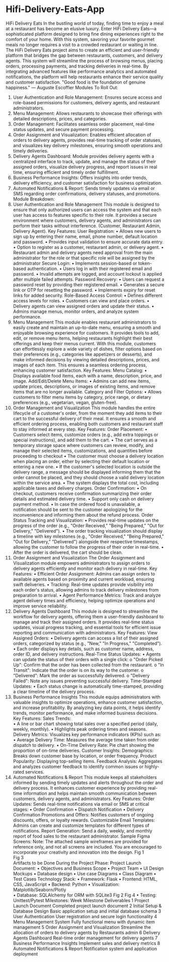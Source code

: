 # Hifi-Delivery-Eats-App

HiFi Delivery Eats 
In the bustling world of today, finding time to enjoy a meal at a restaurant has become an elusive 
luxury. Enter HiFi Delivery Eats—a sophisticated platform designed to bring fine dining experiences 
right to the comfort of your home. With this system, savoring your favorite gourmet meals no longer 
requires a visit to a crowded restaurant or waiting in line. 
The HiFi Delivery Eats project aims to create an efficient and user-friendly platform that bridges the 
gap between restaurants, customers, and delivery agents. This system will streamline the process of 
browsing menus, placing orders, processing payments, and tracking deliveries in real-time. By 
integrating advanced features like performance analytics and automated notifications, the platform 
will help restaurants enhance their service quality and customer satisfaction. 
"Good food is the foundation of genuine happiness." 
— Auguste Escoffier 
Modules To Roll Out: 
1. User Authentication and Role Management: Ensures secure access and role-based 
permissions for customers, delivery agents, and restaurant administrators. 
2. Menu Management: Allows restaurants to showcase their offerings with detailed 
descriptions, prices, and categories. 
3. Order Management: Facilitates seamless order placement, real-time status updates, and 
secure payment processing. 
4. Order Assignment and Visualization: Enables efficient allocation of orders to delivery 
agents, provides real-time tracking of order statuses, and visualizes key delivery milestones, 
ensuring smooth operations and timely deliveries. 
5. Delivery Agents Dashboard: Module provides delivery agents with a centralized interface 
to track, update, and manage the status of their assigned orders, visualize delivery progress, 
and report issues in real time, ensuring efficient and timely order fulfillment. 
6. Business Performance Insights: Offers insights into order trends, delivery efficiency, and 
customer satisfaction for business optimization. 
7. Automated Notifications & Report: Sends timely updates via email or SMS regarding 
order confirmations, delivery statuses, and promotions. 
Module Breakdown: 
1. User Authentication and Role Management 
This module is designed to ensure that only authorized users can access the system and that each user 
has access to features specific to their role. It provides a secure environment where customers, 
delivery agents, and administrators can perform their tasks without interference. 
(Customer, Restaurant Admin, Delivery Agent). 
Key Features: 
User Registration: 
• Allows new users to sign up by entering their name, email, phone number, default location 
and password. 
• Provides input validation to ensure accurate data entry. 
• Option to register as a customer, restaurant admin, or delivery agent. 
• Restaurant admin and delivery agents need approval from the main administrator for the role 
or that specific role will be assigned by the administrator 
Secure Login: 
• Implements session-based or token-based authentication. 
• Users log in with their registered email and password. 
• Invalid attempts are logged, and account lockout is applied after multiple failed attempts. 
Password Recovery: 
• Users can request a password reset by providing their registered email. 
• Generates a secure link or OTP for resetting the password. 
• Implements expiry for reset links for added security. 
Role-Based Access Control: 
• Defines different access levels for roles. 
• Customers can view and place orders. 
• Delivery agents can view assigned orders and update their status. 
• Admins manage menus, monitor orders, and analyze system performance. 
2. Menu Management 
This module enables restaurant administrators to easily create and maintain an up-to-date menu, 
ensuring a smooth and enjoyable browsing experience for customers. It provides tools to add, edit, or 
remove menu items, helping restaurants highlight their best offerings and keep their menus current. 
With this module, customers can effortlessly explore a wide variety of dishes, filter options based on 
their preferences (e.g., categories like appetizers or desserts), and make informed decisions by 
viewing detailed descriptions, prices, and images of each item. This ensures a seamless ordering 
process, enhancing customer satisfaction. 
Key Features: 
Menu Catalog: 
• Displays available food items, each with a name, description, price, and image. 
Add/Edit/Delete Menu Items: 
• Admins can add new items, update prices, descriptions, or images of existing items, and remove 
items that are no longer available. 
Category and Filter Options: 
• Allows customers to filter menu items by category, price range, or dietary preferences (e.g., 
vegetarian, vegan, gluten-free). 
3. Order Management and Visualization 
This module handles the entire lifecycle of a customer's order, from the moment they add items to 
their cart to the successful delivery of their meal. It ensures a smooth and efficient ordering process, 
enabling both customers and restaurant staff to stay informed at every step. 
Key Features: 
Order Placement: 
• Customers select items, customize orders (e.g., add extra toppings or special instructions), 
and add them to the cart. 
• The cart serves as a temporary storage space where customers can review, modify, and 
manage their selected items, customizations, and quantities before proceeding to checkout 
• The customer must choose a delivery location when placing an order, either by selecting 
their default location or entering a new one. 
• If the customer's selected location is outside the delivery range, a message should be 
displayed informing them that the order cannot be placed, and they should choose a valid 
delivery location within the service area. 
• The system displays the total cost, including applicable taxes and delivery charges. 
Order Confirmation: 
• On checkout, customers receive confirmation summarizing their order details and estimated 
delivery time. 
• Support only cash on delivery payment method. 
• In case the ordered food is unavailable, a notification should be sent to the customer 
apologizing for the inconvenience and informing them about the refund process. 
Order Status Tracking and Visualization: 
• Provides real-time updates on the progress of the order (e.g., "Order Received," "Being 
Prepared," "Out for Delivery," "Delivered"). 
• The order tracking visualization should display a timeline with key milestones (e.g., "Order 
Received," "Being Prepared," "Out for Delivery," "Delivered") alongside their respective 
timestamps, allowing the customer to follow the progress of their order in real-time. 
• After the order is delivered, the cart should be clean. 
4. Order Assignment and Visualization 
The Order Assignment and Visualization module empowers administrators to assign orders to 
delivery agents efficiently and monitor each delivery in real-time. 
Key Features: 
• Efficient Order Assignment: Admins can assign orders to available agents based on 
proximity and current workload, ensuring swift deliveries. 
• Tracking: Real-time updates provide visibility into each order's status, allowing admins to 
track delivery milestones from preparation to arrival. 
• Agent Performance Metrics: Track and analyze agent delivery times and efficiency, 
helping optimize operations and improve service reliability. 
5. Delivery Agents Dashboard 
This module is designed to streamline the workflow for delivery agents, offering them a user-friendly 
dashboard to manage and track their assigned orders. It provides real-time status updates, visual 
progress tracking, and essential tools for efficient issue reporting and communication with 
administrators. 
Key Features: 
View Assigned Orders: 
• Delivery agents can access a list of their assigned orders, categorized by status (e.g., "New," 
"In Progress," "Completed"). 
• Each order displays key details, such as customer name, address, order ID, and delivery 
instructions. 
Real-Time Status Updates: 
• Agents can update the status of their orders with a single click: 
o "Order Picked Up": Confirm that the order has been collected from the restaurant. 
o "In Transit": Indicate that the order is on its way to the customer. 
o "Delivered": Mark the order as successfully delivered. 
o "Delivery Failed": Note any issues preventing successful delivery. 
Time-Stamped Updates: 
• Each status change is automatically time-stamped, providing a clear timeline of the delivery 
process. 
6. Business Performance Insights 
This module equips administrators with valuable insights to optimize operations, enhance customer 
satisfaction, and increase profitability. By analyzing key data points, it helps identify trends, monitor 
performance, and make informed business decisions. 
Key Features: 
Sales Trends:  
• A line or bar chart showing total sales over a specified period (daily, weekly, monthly). 
• Highlights peak ordering times and seasons. 
Delivery Metrics: 
Visualizes key performance indicators (KPIs) such as: 
• Average Delivery Time: Measures the average time taken from order dispatch to delivery. 
• On-Time Delivery Rate: Pie chart showing the proportion of on-time deliveries. 
Customer Insights: 
Demographics: Breaks down customer base by location, or order frequency. 
Product Popularity: Displaying top-selling items. 
Feedback Analysis: 
Aggregates and analyzes customer feedback to identify common issues or highly-rated services. 
7. Automated Notifications & Report 
This module keeps all stakeholders informed by sending timely updates and alerts throughout the 
order and delivery process. It enhances customer experience by providing real-time information and 
helps maintain smooth communication between customers, delivery agents, and administrators. 
Key Features: 
Order Updates: 
Sends real-time notifications via email or SMS at critical stages: 
• Order Confirmation 
• Dispatch Notification 
• Delivery Confirmation 
Promotions and Offers: 
Notifies customers of ongoing discounts, offers, or loyalty rewards. 
Customizable Email Templates: 
Admins can create and customize templates for different types of notifications. 
Report Generation: 
Send a daily, weekly, and monthly report of food sales to the restaurant administrator. 
Sample Figma Screens: 
Note: The attached sample wireframes are provided for reference only, and not all screens are 
included. You are encouraged to incorporate your creativity and innovation into the design. 
Fig 1                                                        
Fig 3                                                                           
Artifacts to be Done During the Project Phase: 
Project Launch Document: 
• Objectives and Business Scope 
• Project Team 
• UI Design Mockups 
• Database design 
• Use case Diagrams 
• Class Diagram 
• Test Cases 
Technology Stack: 
• Framework: Flask 
• Frontend: HTML, CSS, JavaScript 
• Backend: Python 
• Visualization: Matplotlib/Seaborn/Plotly  
• Database: SQLAlchemy for ORM with SQLite3 
Fig 2 
Fig 4 
• Testing: Unittest/Pytest 
Milestones: 
Week 
Milestone 
Deliverables 
1 Project Launch Document 
Completed project launch document 
2 Initial Setup & Database Design 
Basic application setup and initial database 
schema 
3 User Authentication 
User registration and secure login 
functionality 
4 Menu Management System 
Fully functional menu with dynamic item 
management 
5 Order Assignment and Visualization 
Streamline the allocation of orders to 
delivery agents by Restaurants admin 
6 Delivery Agents Dashboard 
Real-time order management for delivery 
agents 
7 Business Performance Insights 
Implement sales and delivery metrics 
8 Automated Notifications & Report 
Notification system and application 
deployment
